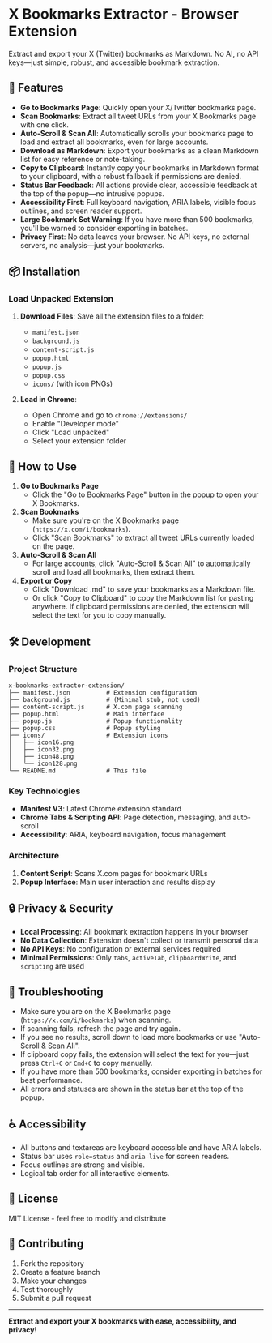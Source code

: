 # X Bookmarks Extractor - Browser Extension

Extract and export your X (Twitter) bookmarks as Markdown. No AI, no API keys—just simple, robust, and accessible bookmark extraction.

## 🚀 Features

- **Go to Bookmarks Page**: Quickly open your X/Twitter bookmarks page.
- **Scan Bookmarks**: Extract all tweet URLs from your X Bookmarks page with one click.
- **Auto-Scroll & Scan All**: Automatically scrolls your bookmarks page to load and extract all bookmarks, even for large accounts.
- **Download as Markdown**: Export your bookmarks as a clean Markdown list for easy reference or note-taking.
- **Copy to Clipboard**: Instantly copy your bookmarks in Markdown format to your clipboard, with a robust fallback if permissions are denied.
- **Status Bar Feedback**: All actions provide clear, accessible feedback at the top of the popup—no intrusive popups.
- **Accessibility First**: Full keyboard navigation, ARIA labels, visible focus outlines, and screen reader support.
- **Large Bookmark Set Warning**: If you have more than 500 bookmarks, you'll be warned to consider exporting in batches.
- **Privacy First**: No data leaves your browser. No API keys, no external servers, no analysis—just your bookmarks.

## 📦 Installation

### Load Unpacked Extension

1. **Download Files**: Save all the extension files to a folder:
   - `manifest.json`
   - `background.js`
   - `content-script.js`
   - `popup.html`
   - `popup.js`
   - `popup.css`
   - `icons/` (with icon PNGs)

2. **Load in Chrome**:
   - Open Chrome and go to `chrome://extensions/`
   - Enable "Developer mode"
   - Click "Load unpacked"
   - Select your extension folder

## 📖 How to Use

1. **Go to Bookmarks Page**
   - Click the "Go to Bookmarks Page" button in the popup to open your X Bookmarks.
2. **Scan Bookmarks**
   - Make sure you're on the X Bookmarks page (`https://x.com/i/bookmarks`).
   - Click "Scan Bookmarks" to extract all tweet URLs currently loaded on the page.
3. **Auto-Scroll & Scan All**
   - For large accounts, click "Auto-Scroll & Scan All" to automatically scroll and load all bookmarks, then extract them.
4. **Export or Copy**
   - Click "Download .md" to save your bookmarks as a Markdown file.
   - Or click "Copy to Clipboard" to copy the Markdown list for pasting anywhere. If clipboard permissions are denied, the extension will select the text for you to copy manually.

## 🛠️ Development

### Project Structure
```
x-bookmarks-extractor-extension/
├── manifest.json          # Extension configuration
├── background.js          # (Minimal stub, not used)
├── content-script.js      # X.com page scanning
├── popup.html             # Main interface
├── popup.js               # Popup functionality
├── popup.css              # Popup styling
├── icons/                 # Extension icons
│   ├── icon16.png
│   ├── icon32.png
│   ├── icon48.png
│   └── icon128.png
└── README.md              # This file
```

### Key Technologies
- **Manifest V3**: Latest Chrome extension standard
- **Chrome Tabs & Scripting API**: Page detection, messaging, and auto-scroll
- **Accessibility**: ARIA, keyboard navigation, focus management

### Architecture
1. **Content Script**: Scans X.com pages for bookmark URLs
2. **Popup Interface**: Main user interaction and results display

## 🔒 Privacy & Security

- **Local Processing**: All bookmark extraction happens in your browser
- **No Data Collection**: Extension doesn't collect or transmit personal data
- **No API Keys**: No configuration or external services required
- **Minimal Permissions**: Only `tabs`, `activeTab`, `clipboardWrite`, and `scripting` are used

## 🐛 Troubleshooting

- Make sure you are on the X Bookmarks page (`https://x.com/i/bookmarks`) when scanning.
- If scanning fails, refresh the page and try again.
- If you see no results, scroll down to load more bookmarks or use "Auto-Scroll & Scan All".
- If clipboard copy fails, the extension will select the text for you—just press `Ctrl+C` or `Cmd+C` to copy manually.
- If you have more than 500 bookmarks, consider exporting in batches for best performance.
- All errors and statuses are shown in the status bar at the top of the popup.

## ♿ Accessibility

- All buttons and textareas are keyboard accessible and have ARIA labels.
- Status bar uses `role=status` and `aria-live` for screen readers.
- Focus outlines are strong and visible.
- Logical tab order for all interactive elements.

## 📝 License

MIT License - feel free to modify and distribute

## 🤝 Contributing

1. Fork the repository
2. Create a feature branch
3. Make your changes
4. Test thoroughly
5. Submit a pull request

---

**Extract and export your X bookmarks with ease, accessibility, and privacy!**